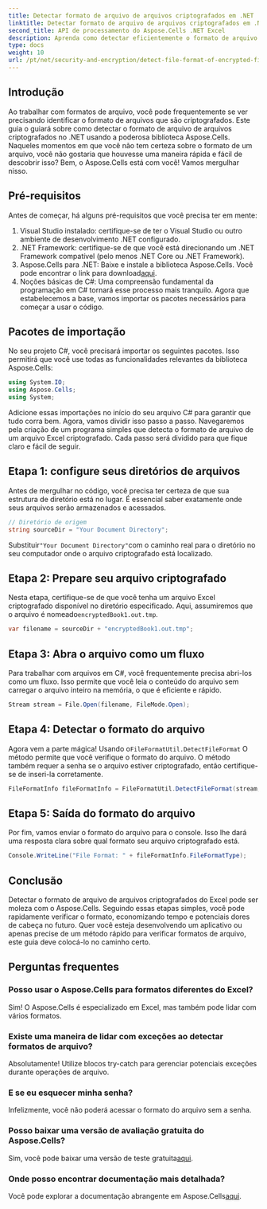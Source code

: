```yaml
---
title: Detectar formato de arquivo de arquivos criptografados em .NET
linktitle: Detectar formato de arquivo de arquivos criptografados em .NET
second_title: API de processamento do Aspose.Cells .NET Excel
description: Aprenda como detectar eficientemente o formato de arquivo de arquivos criptografados em .NET usando Aspose.Cells. Um guia direto para desenvolvedores.
type: docs
weight: 10
url: /pt/net/security-and-encryption/detect-file-format-of-encrypted-files/
---
```

## Introdução
Ao trabalhar com formatos de arquivo, você pode frequentemente se ver precisando identificar o formato de arquivos que são criptografados. Este guia o guiará sobre como detectar o formato de arquivo de arquivos criptografados no .NET usando a poderosa biblioteca Aspose.Cells. Naqueles momentos em que você não tem certeza sobre o formato de um arquivo, você não gostaria que houvesse uma maneira rápida e fácil de descobrir isso? Bem, o Aspose.Cells está com você! Vamos mergulhar nisso.
## Pré-requisitos
Antes de começar, há alguns pré-requisitos que você precisa ter em mente:
1. Visual Studio instalado: certifique-se de ter o Visual Studio ou outro ambiente de desenvolvimento .NET configurado.
2. .NET Framework: certifique-se de que você está direcionando um .NET Framework compatível (pelo menos .NET Core ou .NET Framework).
3. Aspose.Cells para .NET: Baixe e instale a biblioteca Aspose.Cells. Você pode encontrar o link para download[aqui](https://releases.aspose.com/cells/net/).
4. Noções básicas de C#: Uma compreensão fundamental da programação em C# tornará esse processo mais tranquilo.
Agora que estabelecemos a base, vamos importar os pacotes necessários para começar a usar o código.
## Pacotes de importação
No seu projeto C#, você precisará importar os seguintes pacotes. Isso permitirá que você use todas as funcionalidades relevantes da biblioteca Aspose.Cells:
```csharp
using System.IO;
using Aspose.Cells;
using System;
```
Adicione essas importações no início do seu arquivo C# para garantir que tudo corra bem.
Agora, vamos dividir isso passo a passo. Navegaremos pela criação de um programa simples que detecta o formato de arquivo de um arquivo Excel criptografado. Cada passo será dividido para que fique claro e fácil de seguir.
## Etapa 1: configure seus diretórios de arquivos

Antes de mergulhar no código, você precisa ter certeza de que sua estrutura de diretório está no lugar. É essencial saber exatamente onde seus arquivos serão armazenados e acessados.

```csharp
// Diretório de origem
string sourceDir = "Your Document Directory";
```
 Substituir`"Your Document Directory"`com o caminho real para o diretório no seu computador onde o arquivo criptografado está localizado.
## Etapa 2: Prepare seu arquivo criptografado

 Nesta etapa, certifique-se de que você tenha um arquivo Excel criptografado disponível no diretório especificado. Aqui, assumiremos que o arquivo é nomeado`encryptedBook1.out.tmp`.

```csharp
var filename = sourceDir + "encryptedBook1.out.tmp";
```
## Etapa 3: Abra o arquivo como um fluxo 

Para trabalhar com arquivos em C#, você frequentemente precisa abri-los como um fluxo. Isso permite que você leia o conteúdo do arquivo sem carregar o arquivo inteiro na memória, o que é eficiente e rápido.

```csharp
Stream stream = File.Open(filename, FileMode.Open);
```
## Etapa 4: Detectar o formato do arquivo

 Agora vem a parte mágica! Usando o`FileFormatUtil.DetectFileFormat` O método permite que você verifique o formato do arquivo. O método também requer a senha se o arquivo estiver criptografado, então certifique-se de inseri-la corretamente.

```csharp
FileFormatInfo fileFormatInfo = FileFormatUtil.DetectFileFormat(stream, "1234"); // A senha é 1234
```
## Etapa 5: Saída do formato do arquivo

Por fim, vamos enviar o formato do arquivo para o console. Isso lhe dará uma resposta clara sobre qual formato seu arquivo criptografado está.

```csharp
Console.WriteLine("File Format: " + fileFormatInfo.FileFormatType);
```

## Conclusão
Detectar o formato de arquivo de arquivos criptografados do Excel pode ser moleza com o Aspose.Cells. Seguindo essas etapas simples, você pode rapidamente verificar o formato, economizando tempo e potenciais dores de cabeça no futuro. Quer você esteja desenvolvendo um aplicativo ou apenas precise de um método rápido para verificar formatos de arquivo, este guia deve colocá-lo no caminho certo.
## Perguntas frequentes
### Posso usar o Aspose.Cells para formatos diferentes do Excel?
Sim! O Aspose.Cells é especializado em Excel, mas também pode lidar com vários formatos.
### Existe uma maneira de lidar com exceções ao detectar formatos de arquivo?
Absolutamente! Utilize blocos try-catch para gerenciar potenciais exceções durante operações de arquivo.
### E se eu esquecer minha senha?
Infelizmente, você não poderá acessar o formato do arquivo sem a senha.
### Posso baixar uma versão de avaliação gratuita do Aspose.Cells?
 Sim, você pode baixar uma versão de teste gratuita[aqui](https://releases.aspose.com/).
### Onde posso encontrar documentação mais detalhada?
 Você pode explorar a documentação abrangente em Aspose.Cells[aqui](https://reference.aspose.com/cells/net/).